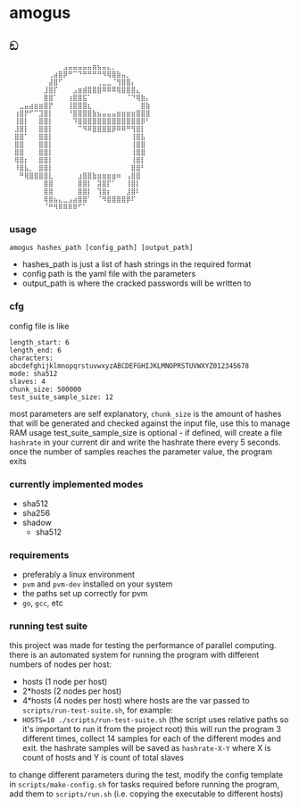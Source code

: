 # amogus

## ඞ
```
⠀⠀⠀⠀⠀⠀⠀⠀⠀⠀⠀⣠⣤⣤⣤⣤⣤⣶⣦⣤⣄⡀⠀⠀⠀⠀⠀⠀⠀⠀
⠀⠀⠀⠀⠀⠀⠀⠀⢀⣴⣿⡿⠛⠉⠙⠛⠛⠛⠛⠻⢿⣿⣷⣤⡀⠀⠀⠀⠀⠀
⠀⠀⠀⠀⠀⠀⠀⠀⣼⣿⠋⠀⠀⠀⠀⠀⠀⠀⢀⣀⣀⠈⢻⣿⣿⡄⠀⠀⠀⠀
⠀⠀⠀⠀⠀⠀⠀⣸⣿⡏⠀⠀⠀⣠⣶⣾⣿⣿⣿⠿⠿⠿⢿⣿⣿⣿⣄⠀⠀⠀
⠀⠀⠀⠀⠀⠀⠀⣿⣿⠁⠀⠀⢰⣿⣿⣯⠁⠀⠀⠀⠀⠀⠀⠀⠈⠙⢿⣷⡄⠀
⠀⠀⣀⣤⣴⣶⣶⣿⡟⠀⠀⠀⢸⣿⣿⣿⣆⠀⠀⠀⠀⠀⠀⠀⠀⠀⠀⣿⣷⠀
⠀⢰⣿⡟⠋⠉⣹⣿⡇⠀⠀⠀⠘⣿⣿⣿⣿⣷⣦⣤⣤⣤⣶⣶⣶⣶⣿⣿⣿⠀
⠀⢸⣿⡇⠀⠀⣿⣿⡇⠀⠀⠀⠀⠹⣿⣿⣿⣿⣿⣿⣿⣿⣿⣿⣿⣿⣿⡿⠃⠀
⠀⣸⣿⡇⠀⠀⣿⣿⡇⠀⠀⠀⠀⠀⠉⠻⠿⣿⣿⣿⣿⡿⠿⠿⠛⢻⣿⡇⠀⠀
⠀⣿⣿⠁⠀⠀⣿⣿⡇⠀⠀⠀⠀⠀⠀⠀⠀⠀⠀⠀⠀⠀⠀⠀⠀⢸⣿⣧⠀⠀
⠀⣿⣿⠀⠀⠀⣿⣿⡇⠀⠀⠀⠀⠀⠀⠀⠀⠀⠀⠀⠀⠀⠀⠀⠀⢸⣿⣿⠀⠀
⠀⣿⣿⠀⠀⠀⣿⣿⡇⠀⠀⠀⠀⠀⠀⠀⠀⠀⠀⠀⠀⠀⠀⠀⠀⢸⣿⣿⠀⠀
⠀⢿⣿⡆⠀⠀⣿⣿⡇⠀⠀⠀⠀⠀⠀⠀⠀⠀⠀⠀⠀⠀⠀⠀⠀⢸⣿⡇⠀⠀
⠀⠸⣿⣧⡀⠀⣿⣿⡇⠀⠀⠀⠀⠀⠀⠀⠀⠀⠀⠀⠀⠀⠀⠀⠀⣿⣿⠃⠀⠀
⠀⠀⠛⢿⣿⣿⣿⣿⣇⠀⠀⠀⠀⠀⣰⣿⣿⣷⣶⣶⣶⣶⠶⠀⢠⣿⣿⠀⠀⠀
⠀⠀⠀⠀⠀⠀⠀⣿⣿⠀⠀⠀⠀⠀⣿⣿⡇⠀⣽⣿⡏⠁⠀⠀⢸⣿⡇⠀⠀⠀
⠀⠀⠀⠀⠀⠀⠀⣿⣿⠀⠀⠀⠀⠀⣿⣿⡇⠀⢹⣿⡆⠀⠀⠀⣸⣿⠇⠀⠀⠀
⠀⠀⠀⠀⠀⠀⠀⢿⣿⣦⣄⣀⣠⣴⣿⣿⠁⠀⠈⠻⣿⣿⣿⣿⡿⠏⠀⠀⠀⠀
⠀⠀⠀⠀⠀⠀⠀⠈⠛⠻⠿⠿⠿⠿⠋⠁⠀⠀⠀⠀⠀⠀⠀⠀⠀⠀⠀⠀⠀⠀
```

### usage
`amogus hashes_path [config_path] [output_path]`
- hashes_path is just a list of hash strings in the required format
- config path is the yaml file with the parameters
- output_path is where the cracked passwords will be written to

### cfg
config file is like
```
length_start: 6
length_end: 6
characters: abcdefghijklmnopqrstuvwxyzABCDEFGHIJKLMNOPRSTUVWXYZ012345678
mode: sha512
slaves: 4
chunk_size: 500000
test_suite_sample_size: 12
```
most parameters are self explanatory, `chunk_size` is the amount of hashes that will be generated and checked against the input file, use this to manage RAM usage
test_suite_sample_size is optional - if defined, will create a file `hashrate` in your current dir and write the hashrate there every 5 seconds. once the number of samples reaches the parameter value, the program exits

### currently implemented modes
- sha512
- sha256
- shadow
  - sha512

### requirements
- preferably a linux environment
- `pvm` and `pvm-dev` installed on your system
- the paths set up correctly for pvm
- `go`, `gcc`, etc

### running test suite
this project was made for testing the performance of parallel computing. there is an automated system for running the program with different numbers of nodes per host:
- hosts (1 node per host)
- 2*hosts (2 nodes per host)
- 4*hosts (4 nodes per host)
where hosts are the var passed to `scripts/run-test-suite.sh`, for example:
- `HOSTS=10 ./scripts/run-test-suite.sh` (the script uses relative paths so it's important to run it from the project root)
this will run the program 3 different times, collect 14 samples for each of the different modes and exit. the hashrate samples will be saved as `hashrate-X-Y` where X is count of hosts and Y is count of total slaves

to change different parameters during the test, modify the config template in `scripts/make-config.sh`
for tasks required before running the program, add them to `scripts/run.sh` (i.e. copying the executable to different hosts)